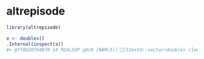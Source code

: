 
<!-- README.md is generated from README.Rmd. Please edit that file -->

# altrepisode

``` r
library(altrepisode)

x <- doubles()
.Internal(inspect(x))
#> @7f8028f94870 14 REALSXP g0c0 [NAM(3)] [31mstd::vector<double> (len=4, ptr=0x7f80268691c0)[39m
```
